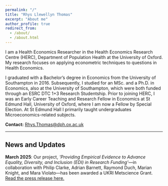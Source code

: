 ```yaml
---
permalink: "/"
title: "Rhys Llewellyn Thomas"
excerpt: "About me"
author_profile: true
redirect_from:
  - /about/
  - /about.html
---
```


I am a Health Economics Researcher in the Health Economics Research Centre (HERC), Department of Population Health at the University of Oxford. My research focuses on applying econometric techniques to questions in Health Economics.

I graduated with a Bachelor’s degree in Economics from the University of Southampton in 2016. Subsequently, I studied for an MSc. and a Ph.D. in Economics, also at the University of Southampton, which were both funded through an ESRC DTC 1+3 Research Studentship. Prior to joining HERC, I was an Early Career Teaching and Research Fellow in Economics at St Edmund Hall, University of Oxford, where I am now a Fellow by Special Election. At St Edmund Hall I primarily taught undergraduates Microeconomics-related subjects.


**Contact:** Rhys.Thomas@dph.ox.ac.uk

***

## News and Updates
**March 2025**: Our project, *'Providing Empirical Evidence to Advance Equality, Diversity, and Inclusion (EDI) in Research Funding'*—in collaboration with Philip Clarke, Adrian Barnett, Raymond Duch, Marian Knight, and Mara Violato—has been awarded a UKRI Metscience Grant. [Read the press release here.](https://www.gov.uk/government/news/fellowships-launched-to-explore-how-ai-could-change-the-way-scientists-drive-new-discoveries)

